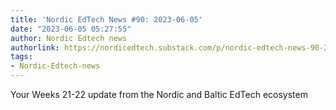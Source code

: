 ```yaml
---
title: 'Nordic EdTech News #90: 2023-06-05'
date: "2023-06-05 05:27:55"
author: Nordic Edtech news
authorlink: https://nordicedtech.substack.com/p/nordic-edtech-news-90-2023-06-05
tags:
- Nordic-Edtech-news
---
```

Your Weeks 21-22 update from the Nordic and Baltic EdTech ecosystem